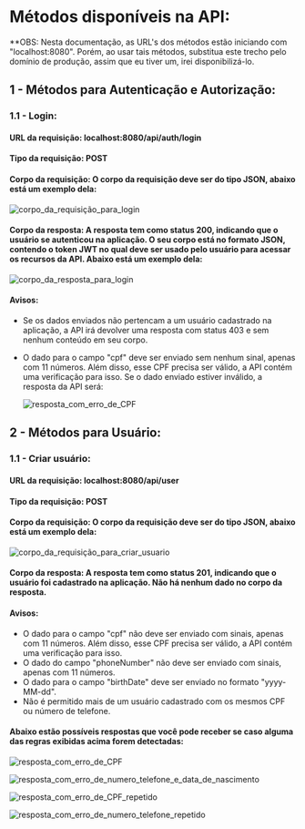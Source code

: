 # Métodos disponíveis na API:
**OBS: Nesta documentação, as URL's dos métodos estão iniciando com "localhost:8080". Porém, 
ao usar tais métodos, substitua este trecho pelo domínio de produção, assim que eu tiver um, irei disponibilizá-lo.

## 1 - Métodos para Autenticação e Autorização:

### 1.1 - Login:

#### URL da requisição: localhost:8080/api/auth/login
#### Tipo da requisição: POST
#### Corpo da requisição: O corpo da requisição deve ser do tipo JSON, abaixo está um exemplo dela:
![corpo_da_requisição_para_login](https://github.com/user-attachments/assets/39444cc2-4153-48ca-a256-c76608042650)
#### Corpo da resposta: A resposta tem como status 200, indicando que o usuário se autenticou na aplicação. O seu corpo está no formato JSON, contendo o token JWT no qual deve ser usado pelo usuário para acessar os recursos da API. Abaixo está um exemplo dela:
![corpo_da_resposta_para_login](https://github.com/user-attachments/assets/1dc501bd-e5c3-4878-95d8-1fe77846864b)
#### Avisos:
- Se os dados enviados não pertencam a um usuário cadastrado na aplicação, a API irá devolver uma resposta com status 403 e sem nenhum conteúdo em seu corpo.
- O dado para o campo "cpf" deve ser enviado sem nenhum sinal, apenas com 11 números. Além disso, esse CPF precisa ser válido, a API contém uma verificação para isso. Se o dado enviado estiver inválido, a resposta da API será:
  
  ![resposta_com_erro_de_CPF](https://github.com/user-attachments/assets/611c0bc7-a47a-404c-ae5e-033ef6f28f34)



## 2 - Métodos para Usuário:

### 1.1 - Criar usuário:

#### URL da requisição: localhost:8080/api/user
#### Tipo da requisição: POST
#### Corpo da requisição: O corpo da requisição deve ser do tipo JSON, abaixo está um exemplo dela:
![corpo_da_requisição_para_criar_usuario](https://github.com/user-attachments/assets/8219bc0f-cd5a-4edf-848f-389f52a2c22c)
#### Corpo da resposta: A resposta tem como status 201, indicando que o usuário foi cadastrado na aplicação. Não há nenhum dado no corpo da resposta.
#### Avisos:
- O dado para o campo "cpf" não deve ser enviado com sinais, apenas com 11 números. Além disso, esse CPF precisa ser válido, a API contém uma verificação para isso.
- O dado do campo "phoneNumber" não deve ser enviado com sinais, apenas com 11 números.
- O dado para o campo "birthDate" deve ser enviado no formato "yyyy-MM-dd".
- Não é permitido mais de um usuário cadastrado com os mesmos CPF ou número de telefone.
  
#### Abaixo estão possíveis respostas que você pode receber se caso alguma das regras exibidas acima forem detectadas:
![resposta_com_erro_de_CPF](https://github.com/user-attachments/assets/d7aa6e91-b127-412f-bb6c-0639f6110302)

![resposta_com_erro_de_numero_telefone_e_data_de_nascimento](https://github.com/user-attachments/assets/7f5166e2-a64f-425b-937b-5ce09745cd7c)

![resposta_com_erro_de_CPF_repetido](https://github.com/user-attachments/assets/81ce3641-a1d3-4e66-af0c-6aaccd2f11bf)

![resposta_com_erro_de_numero_telefone_repetido](https://github.com/user-attachments/assets/bff14635-f0e7-4040-a459-a1dbcbb63321)

